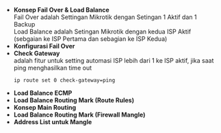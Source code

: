 - **Konsep Fail Over & Load Balance**
  <br>Fail Over adalah Settingan Mikrotik dengan Setingan 1 Aktif dan 1 Backup
  <br>Load Balance adalah Setingan Mikrotik dengan kedua ISP Aktif (sebgaian ke ISP Pertama dan sebagian ke ISP Kedua)
- **Konfigurasi Fail Over**
- **Check Gateway**
  <br>adalah fitur untuk setting automasi ISP lebih dari 1 ke ISP aktif, jika saat ping menghasilkan time out
  ```
  ip route set 0 check-gateway=ping
  ``` 
- **Load Balance ECMP**
- **Load Balance Routing Mark (Route Rules)**
- **Konsep Main Routing**
- **Load Balance Routing Mark (Firewall Mangle)**
- **Address List untuk Mangle**
